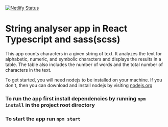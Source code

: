 <!-- [![Netlify Status](https://api.netlify.com/api/v1/badges/12325e9e-49a9-405a-9198-f408d24e2018/deploy-status?branch=main)](https://app.netlify.com/sites/string-analyser/deploys) -->

[![Netlify Status](https://api.netlify.com/api/v1/badges/12325e9e-49a9-405a-9198-f408d24e2018/deploy-status)](https://app.netlify.com/sites/string-analyser/deploys)

# String analyser app in React Typescript and sass(scss)

This app counts characters in a given string of text. It analyzes the text for alphabetic, numeric, and symbolic characters and displays the results in a table. The table also includes the number of words and the total number of characters in the text.

To get started, you will need nodejs to be installed on your machine. If you don't, then you can download and install nodejs by visiting [nodejs.org](https://nodejs.org)

### To run the app first install dependencies by running `npm install` in the project root directory

### To start the app run `npm start `
